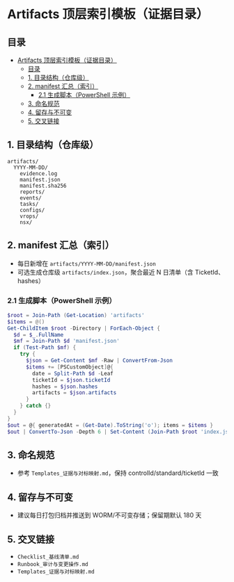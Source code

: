 # Artifacts 顶层索引模板（证据目录）

## 目录

- [Artifacts 顶层索引模板（证据目录）](#artifacts-顶层索引模板证据目录)
  - [目录](#目录)
  - [1. 目录结构（仓库级）](#1-目录结构仓库级)
  - [2. manifest 汇总（索引）](#2-manifest-汇总索引)
    - [2.1 生成脚本（PowerShell 示例）](#21-生成脚本powershell-示例)
  - [3. 命名规范](#3-命名规范)
  - [4. 留存与不可变](#4-留存与不可变)
  - [5. 交叉链接](#5-交叉链接)

## 1. 目录结构（仓库级）

```text
artifacts/
  YYYY-MM-DD/
    evidence.log
    manifest.json
    manifest.sha256
    reports/
    events/
    tasks/
    configs/
    vrops/
    nsx/
```

## 2. manifest 汇总（索引）

- 每日新增在 `artifacts/YYYY-MM-DD/manifest.json`
- 可选生成仓库级 `artifacts/index.json`，聚合最近 N 日清单（含 TicketId、hashes）

### 2.1 生成脚本（PowerShell 示例）

```powershell
$root = Join-Path (Get-Location) 'artifacts'
$items = @()
Get-ChildItem $root -Directory | ForEach-Object {
  $d = $_.FullName
  $mf = Join-Path $d 'manifest.json'
  if (Test-Path $mf) {
    try {
      $json = Get-Content $mf -Raw | ConvertFrom-Json
      $items += [PSCustomObject]@{
        date = Split-Path $d -Leaf
        ticketId = $json.ticketId
        hashes = $json.hashes
        artifacts = $json.artifacts
      }
    } catch {}
  }
}
$out = @{ generatedAt = (Get-Date).ToString('o'); items = $items }
$out | ConvertTo-Json -Depth 6 | Set-Content (Join-Path $root 'index.json') -Encoding UTF8
```

## 3. 命名规范

- 参考 `Templates_证据与对标映射.md`，保持 controlId/standard/ticketId 一致

## 4. 留存与不可变

- 建议每日打包归档并推送到 WORM/不可变存储；保留期默认 180 天

## 5. 交叉链接

- `Checklist_基线清单.md`
- `Runbook_审计与变更操作.md`
- `Templates_证据与对标映射.md`
